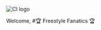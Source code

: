 ![CI logo](https://codeinstitute.s3.amazonaws.com/fullstack/ci_logo_small.png)

Welcome,
#🏆 Freestyle Fanatics 🏆

